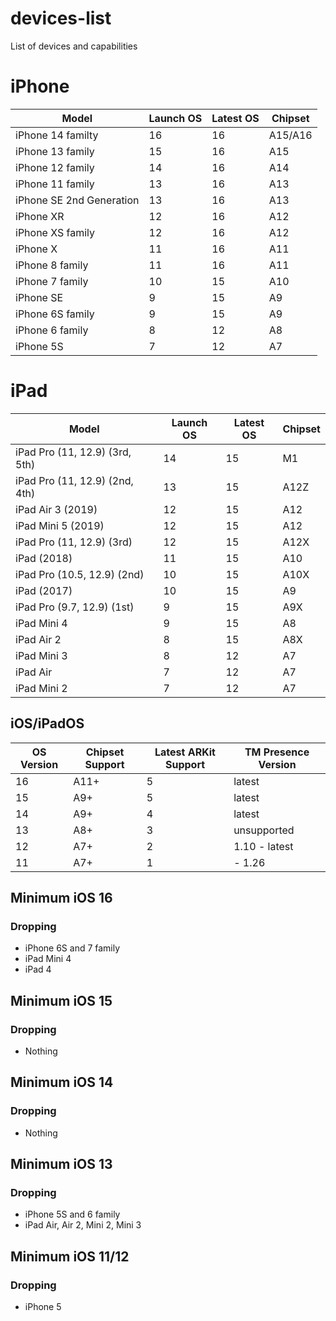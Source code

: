 # devices-list
List of devices and capabilities

# iPhone
| Model | Launch OS | Latest OS | Chipset |
| ----- | --------- | --------- | ------- |
| iPhone 14 familty | 16 | 16 | A15/A16 |
| iPhone 13 family | 15 | 16 | A15 |
| iPhone 12 family | 14 | 16 | A14 |
| iPhone 11 family | 13 | 16 | A13 |
| iPhone SE 2nd Generation | 13 | 16 | A13 |
| iPhone XR | 12 | 16 | A12 | 
| iPhone XS family | 12 | 16 | A12 |
| iPhone X | 11 | 16 | A11 |
| iPhone 8 family | 11 | 16 | A11 |
| iPhone 7 family | 10 | 15 | A10 |
| iPhone SE | 9 | 15 | A9 |
| iPhone 6S family | 9 | 15 | A9 |
| iPhone 6 family | 8 | 12 | A8 |
| iPhone 5S | 7 | 12 | A7 |

# iPad
| Model | Launch OS | Latest OS | Chipset |
| ----- | --------- | --------- | ------- |
| iPad Pro (11, 12.9) (3rd, 5th) | 14 | 15 | M1 |
| iPad Pro (11, 12.9) (2nd, 4th) | 13 | 15 | A12Z |
| iPad Air 3 (2019) | 12 | 15 | A12 | 
| iPad Mini 5 (2019) | 12 | 15 | A12 | 
| iPad Pro (11, 12.9) (3rd) | 12 | 15 | A12X |
| iPad (2018) | 11 | 15 | A10 |
| iPad Pro (10.5, 12.9) (2nd) | 10 | 15 | A10X | 
| iPad (2017) | 10 | 15 | A9 |
| iPad Pro (9.7, 12.9) (1st) | 9 | 15 | A9X | 
| iPad Mini 4 | 9 | 15 | A8 | 
| iPad Air 2 | 8 | 15 | A8X |
| iPad Mini 3 | 8 | 12 | A7 |
| iPad Air | 7 | 12 | A7 |
| iPad Mini 2 | 7 | 12 | A7 |


## iOS/iPadOS
| OS Version | Chipset Support | Latest ARKit Support | TM Presence Version |
| - | - | - | - |
| 16 | A11+ | 5 | latest |
| 15 | A9+ | 5 | latest |
| 14 | A9+ | 4 | latest |
| 13 | A8+ | 3 | unsupported |
| 12 | A7+ | 2 | 1.10 - latest |
| 11 | A7+ | 1 | - 1.26 |

## Minimum iOS 16
### Dropping
- iPhone 6S and 7 family
- iPad Mini 4
- iPad 4

## Minimum iOS 15
### Dropping
- Nothing

## Minimum iOS 14
### Dropping
- Nothing

## Minimum iOS 13
### Dropping 
- iPhone 5S and 6 family
- iPad Air, Air 2, Mini 2, Mini 3

## Minimum iOS 11/12
### Dropping
- iPhone 5
